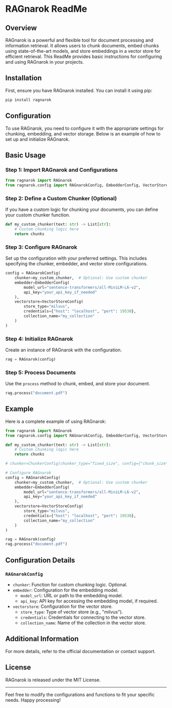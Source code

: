 # RAGnarok ReadMe

## Overview
RAGnarok is a powerful and flexible tool for document processing and information retrieval. It allows users to chunk documents, embed chunks using state-of-the-art models, and store embeddings in a vector store for efficient retrieval. This ReadMe provides basic instructions for configuring and using RAGnarok in your projects.

## Installation
First, ensure you have RAGnarok installed. You can install it using pip:

```bash
pip install ragnarok
```

## Configuration
To use RAGnarok, you need to configure it with the appropriate settings for chunking, embedding, and vector storage. Below is an example of how to set up and initialize RAGnarok.

## Basic Usage

### Step 1: Import RAGnarok and Configurations

```python
from ragnarok import RAGnarok
from ragnarok.config import RAGnarokConfig, EmbedderConfig, VectorStoreConfig
```

### Step 2: Define a Custom Chunker (Optional)
If you have a custom logic for chunking your documents, you can define your custom chunker function.

```python
def my_custom_chunker(text: str) -> List[str]:
    # Custom chunking logic here
    return chunks
```

### Step 3: Configure RAGnarok
Set up the configuration with your preferred settings. This includes specifying the chunker, embedder, and vector store configurations.

```python
config = RAGnarokConfig(
    chunker=my_custom_chunker,  # Optional: Use custom chunker
    embedder=EmbedderConfig(
        model_url="sentence-transformers/all-MiniLM-L6-v2",
        api_key="your_api_key_if_needed"
    ),
    vectorstore=VectorStoreConfig(
        store_type="milvus",
        credentials={"host": "localhost", "port": 19530},
        collection_name="my_collection"
    )
)
```

### Step 4: Initialize RAGnarok
Create an instance of RAGnarok with the configuration.

```python
rag = RAGnarok(config)
```

### Step 5: Process Documents
Use the `process` method to chunk, embed, and store your document.

```python
rag.process("document.pdf")
```

## Example
Here is a complete example of using RAGnarok:

```python
from ragnarok import RAGnarok
from ragnarok.config import RAGnarokConfig, EmbedderConfig, VectorStoreConfig

def my_custom_chunker(text: str) -> List[str]:
    # Custom chunking logic here
    return chunks

# chunker=ChunkerConfig(chunker_type="fixed_size", config={"chunk_size": 1000, "overlap": 100}),

# Configure RAGnarok
config = RAGnarokConfig(
    chunker=my_custom_chunker,  # Optional: Use custom chunker
    embedder=EmbedderConfig(
        model_url="sentence-transformers/all-MiniLM-L6-v2",
        api_key="your_api_key_if_needed"
    ),
    vectorstore=VectorStoreConfig(
        store_type="milvus",
        credentials={"host": "localhost", "port": 19530},
        collection_name="my_collection"
    )
)

rag = RAGnarok(config)
rag.process("document.pdf")
```

## Configuration Details

### `RAGnarokConfig`
- `chunker`: Function for custom chunking logic. Optional.
- `embedder`: Configuration for the embedding model.
  - `model_url`: URL or path to the embedding model.
  - `api_key`: API key for accessing the embedding model, if required.
- `vectorstore`: Configuration for the vector store.
  - `store_type`: Type of vector store (e.g., "milvus").
  - `credentials`: Credentials for connecting to the vector store.
  - `collection_name`: Name of the collection in the vector store.

## Additional Information
For more details, refer to the official documentation or contact support.

## License
RAGnarok is released under the MIT License.

---

Feel free to modify the configurations and functions to fit your specific needs. Happy processing!
